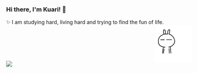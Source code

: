 ### Hi there, I'm Kuari! 👋

<p style="height: 100px;">
✨  I am studying hard, living hard and trying to find the fun of life.

<img src="./assets/sleep.gif" style="float:right" width="100px">
</p>

![](https://github-readme-stats.vercel.app/api?username=kuari)
